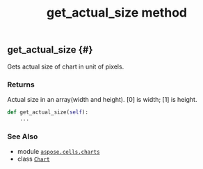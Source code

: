 ﻿---
title: get_actual_size method
second_title: Aspose.Cells for Python via .NET API References
description: 
type: docs
weight: 40
url: /aspose.cells.charts/chart/get_actual_size/
is_root: false
---

## get_actual_size {#}

Gets actual size of chart in unit of pixels.


### Returns 


Actual size in an array(width and height).
[0] is width; [1] is height.


```python
def get_actual_size(self):
    ...
```





### See Also
* module [`aspose.cells.charts`](../../)
* class [`Chart`](/cells/python-net/aspose.cells.charts/chart)
